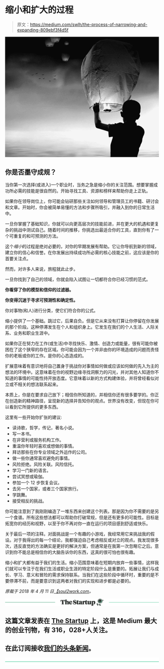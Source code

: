 # 缩小和扩大的过程

> 原文：<https://medium.com/swlh/the-process-of-narrowing-and-expanding-809ebf3f4d5f>

![](img/3e18d9aa0791d56b39d02801648d6ad2.png)

## 你是否墨守成规？

当你第一次选择(或进入)一个职业时，当务之急是缩小你的关注范围。想要掌握成功所必需的技能是很自然的。开始寻找工具、资源和榜样来帮助你走上正轨。

如果你在领导岗位上，你可能会钻研那些关注如何领导和管理员工的书籍、研讨会和文章。开始时，你会被简单易懂的方法和步骤所吸引，并融入到你的日常生活中。

一旦你掌握了基础知识，你就可以向更高层次的技能前进，并在更大的机遇和更复杂的挑战中测试自己。随着时间的推移，你挑选出最适合你的工具，直到你有了一个可重复的和可预测的方法。

这个*缩小*的过程是绝对必要的，对你的早期发展有帮助。它让你导航到新的领域，建立你的信心和信誉。在你发展出持续成功所必需的核心技能之前，这应该是你的首要关注点。

然而，对许多人来说，旅程就此止步。

一旦你找到了自己的领域，你就会陷入试图让一切都符合你已经习惯的范式。

**你看穿了你的模型和信仰的过滤器。**

**你变得沉迷于寻求可预测性和确定性。**

你对事物(和人)进行分类，使它们符合你的公式。

缩小提供了一个基础。跳过它，后果自负。但是它从来没有打算让你停留在你发展的那个阶段。这种停滞发生在个人和组织身上。它发生在我们的个人生活、人际关系、业务和职业生涯中。

如果你正在努力在工作(或生活)中寻找快乐、激情、创造力或能量，很有可能你被困在了这个狭窄的存在区域。你可能会因为一个并非由你的环境造成的问题而责怪你的老板或你的工作。是你的心态造成的。

扩展意味着有意识地将自己置身于挑战你对事情如何做或应该如何做的先入为主的想法的环境中。这意味着在你的视野边缘寻找洞察力的闪光，并对其他人知道你不知道的事情的可能性持开放态度。它意味着以新的方式构建体验，并将曾经看似对立或不相关的想法联系起来。

本质上，你是在要求自己放下；相信你所知道的，并相信你还有很多要学的。你正在创造新的精神路径，呈现新的选择并告知你的观点。世界没有改变，但现在你可以看到它所提供的更多东西。

这里有一些开始你扩张的建议:

*   读诗歌，哲学，传记，著名小说。
*   写一本书。
*   在非营利或服务机构工作。
*   重温你年轻时喜欢或想做的事情。
*   拜访那些在你专业领域之外运作的公司。
*   做一些你通常喜欢避免的事情。
*   风险拒绝。风险关联。风险信托。
*   学习一门新的语言。
*   尝试冥想或瑜伽。
*   参加一个 12 步恢复会议。
*   去另一个国家，或者三个国家旅行。
*   学跳舞。
*   接受相反的挑战。

你可能注意到了我刚刚编造了一堆东西来创建这个列表。那是因为你不需要的是另一个食谱。所有这些想法都可以帮助你打破常规，但是还有更多的可能性。目标是拓宽你的经历和视野，以至于你不再对你一直在运行的项目感到舒适或快乐。

关于最后一项的注释。对面挑战是一个有趣的小游戏，我经常用它来挑战我的假设。对于我得出的每一个结论，我都强迫自己考虑相反或对立的观点。我发现很多次，违反直觉的方法确实是更好的解决方案，但通常是在我第一次忽略它之后。意识到你不能总是相信你的大脑告诉你的东西，这真的很可怕也很有趣。

缩小和扩大都有益于我们的生活。缩小范围意味着在短期内放弃一些事情，这样我们就可以专注于在我们生活或职业生涯的特定阶段什么是重要的。拓展让我们与成长、学习、意义和冒险的需求保持联系。当我们在这些阶段中循环时，重要的是不要停滞不前，而是要意识到这两者对我们的实现和进步都是必要的。

*原载于 2018 年 4 月 11 日*[*【soul2work.com*](https://soul2work.com/2018/04/the-process-of-narrowing-and-expanding/)*。*

[![](img/308a8d84fb9b2fab43d66c117fcc4bb4.png)](https://medium.com/swlh)

## 这篇文章发表在 [The Startup](https://medium.com/swlh) 上，这是 Medium 最大的创业刊物，有 316，028+人关注。

## 在此订阅接收[我们的头条新闻](http://growthsupply.com/the-startup-newsletter/)。

[![](img/b0164736ea17a63403e660de5dedf91a.png)](https://medium.com/swlh)